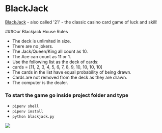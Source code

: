 # BlackJack

[BlackJack](https://games.washingtonpost.com/games/blackjack) - also called '21' - the classic casino card game of luck and skill!

###Our Blackjack House Rules
* The deck is unlimited in size.
* There are no jokers.
* The Jack/Queen/King all count as 10.
* The Ace can count as 11 or 1.
* Use the following list as the deck of cards:
* cards = [11, 2, 3, 4, 5, 6, 7, 8, 9, 10, 10, 10, 10]
* The cards in the list have equal probability of being drawn.
* Cards are not removed from the deck as they are drawn.
* The computer is the dealer.

### To start the game go inside project folder and type
* `pipenv shell`
* `pipenv install`
* `python blackjack.py`

![](calculator.png)




